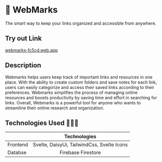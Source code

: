 # 🔖 WebMarks
The smart way to keep your links organized and accessible from anywhere.

## Try out Link 
[webmarks-fc5cd.web.app](https://webmarks-fc5cd.web.app/)

## Description
Webmarks helps users keep track of important links and resources in one place. With the ability to create custom folders and save notes for each link, users can easily categorize and access their saved links according to their preferences. Webmarks simplifies the process of managing online resources and boosts productivity by saving time and effort in searching for links. Overall, Webmarks is a powerful tool for anyone who wants to streamline their online research and organization.


## Technologies Used 🧑🏾‍💻

|          |                                           Technologies                                            |
| -------- | :-----------------------------------------------------------------------------------------------: |
| Frontend |                              Svelte, DaisyUi, TailwindCss, Svelte Icons                           |
| Databse  |                                       Firebase Firestore                                          |


<br/>
